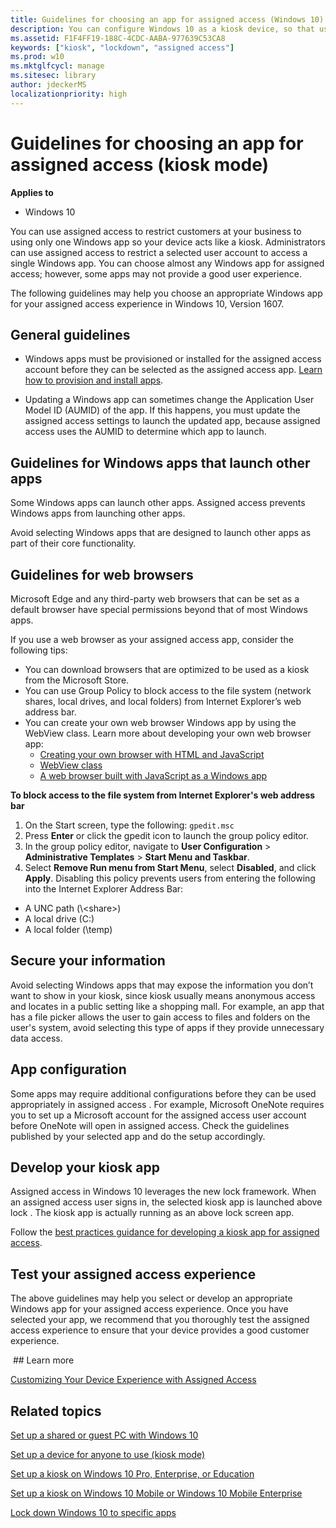 ```yaml
---
title: Guidelines for choosing an app for assigned access (Windows 10)
description: You can configure Windows 10 as a kiosk device, so that users can only interact with a single app.
ms.assetid: F1F4FF19-188C-4CDC-AABA-977639C53CA8
keywords: ["kiosk", "lockdown", "assigned access"]
ms.prod: w10
ms.mktglfcycl: manage
ms.sitesec: library
author: jdeckerMS
localizationpriority: high
---
```


# Guidelines for choosing an app for assigned access (kiosk mode)


**Applies to**

-   Windows 10


You can use assigned access to restrict customers at your business to using only one Windows app so your device acts like a kiosk.  Administrators can use assigned access to restrict a selected user account to access a single Windows app. You can choose almost any Windows app for assigned access; however, some apps may not provide a good user experience.

The following guidelines may help you choose an appropriate Windows app for your assigned access experience in Windows 10, Version 1607.

## General guidelines

- Windows apps must be provisioned or installed for the assigned access account before they can be selected as the assigned access app. [Learn how to provision and install apps](https://msdn.microsoft.com/library/windows/hardware/mt228170.aspx#install_your_apps). 

- Updating a Windows app can sometimes change the Application User Model ID (AUMID) of the app. If this happens, you must update the assigned access settings to launch the updated app, because assigned access uses the AUMID to determine which app to launch. 


## Guidelines for Windows apps that launch other apps

Some Windows apps can launch other apps. Assigned access prevents Windows apps from launching other apps. 

Avoid selecting Windows apps that are designed to launch other apps as part of their core functionality.  

## Guidelines for web browsers

Microsoft Edge and any third-party web browsers that can be set as a default browser have special permissions beyond that of most Windows apps. 

If you use a web browser as your assigned access app, consider the following tips: 

- You can download browsers that are optimized to be used as a kiosk from the Microsoft Store.
- You can use Group Policy to block access to the file system (network shares, local drives, and local folders) from Internet Explorer’s web address bar. 
- You can create your own web browser Windows app by using the WebView class. Learn more about developing your own web browser app:
   - [Creating your own browser with HTML and JavaScript](https://blogs.windows.com/msedgedev/2015/08/27/creating-your-own-browser-with-html-and-javascript/) 
   - [WebView class](https://msdn.microsoft.com/library/windows/apps/windows.ui.xaml.controls.webview.aspx)
   - [A web browser built with JavaScript as a Windows app](https://github.com/MicrosoftEdge/JSBrowser/tree/v1.0)
 
**To block access to the file system from Internet Explorer's web address bar**
1.	On the Start screen, type the following:
    `gpedit.msc`
2.	Press **Enter** or click the gpedit icon to launch the group policy editor.
3.	In the group policy editor, navigate to **User Configuration** > **Administrative Templates** > **Start Menu and Taskbar**.
4.	Select **Remove Run menu from Start Menu**, select **Disabled**, and click **Apply**. Disabling this policy prevents users from entering the following into the Internet Explorer Address Bar:
   - A UNC path (\\<server>\<share>)
   - A local drive (C:\)
   - A local folder (\temp)


## Secure your information

Avoid selecting Windows apps that may expose the information you don’t want to show in your kiosk, since kiosk usually means anonymous access and locates in a public setting like a shopping mall. For example, an app that has a file picker allows the user to gain access to files and folders on the user's system, avoid selecting this type of apps if they provide unnecessary data access.

## App configuration

Some apps may require additional configurations before they can be used appropriately in assigned access . For example, Microsoft OneNote requires you to set up a Microsoft account for the assigned access user account before OneNote will open in assigned access. 
Check the guidelines published by your selected app and do the setup accordingly. 

## Develop your kiosk app

Assigned access in Windows 10 leverages the new lock framework. When an assigned access user signs in, the selected kiosk app is launched above lock  . The kiosk app is actually running as an above lock screen app. 

Follow the [best practices guidance for developing a kiosk app for assigned access](https://msdn.microsoft.com/library/windows/hardware/mt633799%28v=vs.85%29.aspx). 

## Test your assigned access experience

The above guidelines may help you select or develop an appropriate Windows app for your assigned access experience. Once you have selected your app, we recommend that you thoroughly test the assigned access experience to ensure that your device provides a good customer experience.

 ## Learn more

[Customizing Your Device Experience with Assigned Access](https://channel9.msdn.com/Events/Build/2016/P508)

## Related topics

[Set up a shared or guest PC with Windows 10](set-up-shared-or-guest-pc.md)

[Set up a device for anyone to use (kiosk mode)](set-up-a-device-for-anyone-to-use.md)

[Set up a kiosk on Windows 10 Pro, Enterprise, or Education](set-up-a-kiosk-for-windows-10-for-desktop-editions.md)

[Set up a kiosk on Windows 10 Mobile or Windows 10 Mobile Enterprise](set-up-a-kiosk-for-windows-10-for-mobile-edition.md)

[Lock down Windows 10 to specific apps](lock-down-windows-10-to-specific-apps.md)

 

 





